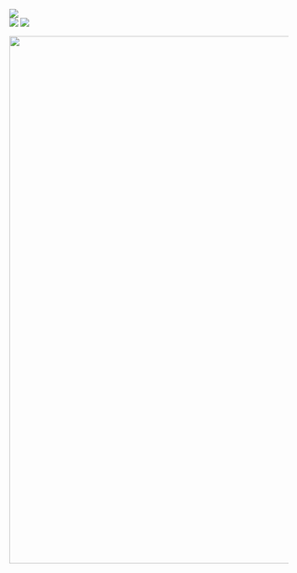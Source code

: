 ![](https://github-readme-stats.vercel.app/api?username=pdrajan&theme=radical&hide_border=true&include_all_commits=true&show_icons=true&rank_icon=github&count_private=true)<br/>
![](https://github-readme-stats.vercel.app/api/top-langs/?username=pdrajan&layout=pie&theme=radical&hide_border=true)
![](https://github-readme-streak-stats.herokuapp.com/?user=pdrajan&theme=radical&hide_border=true)<br/>


<img width="950px" src="https://wakatime.com/share/@pdrajan/7586139e-cddb-47f8-bc96-c19912534f4b.svg" />


